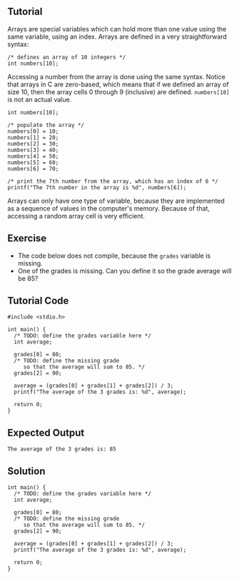 Tutorial
--------

Arrays are special variables which can hold more than one value using the same variable, using an index. Arrays are defined in a very
straightforward syntax:

    /* defines an array of 10 integers */
    int numbers[10];

Accessing a number from the array is done using the same syntax. Notice that arrays in C are zero-based, which means that if we
defined an array of size 10, then the array cells 0 through 9 (inclusive) are defined. `numbers[10]` is not an actual value.

    int numbers[10];

    /* populate the array */
    numbers[0] = 10;
    numbers[1] = 20;
    numbers[2] = 30;
    numbers[3] = 40;
    numbers[4] = 50;
    numbers[5] = 60;
    numbers[6] = 70;

    /* print the 7th number from the array, which has an index of 6 */
    printf("The 7th number in the array is %d", numbers[6]);

Arrays can only have one type of variable, because they are implemented as a sequence of values in the computer's memory.
Because of that, accessing a random array cell is very efficient.

Exercise
--------

* The code below does not compile, because the `grades` variable is missing. 
* One of the grades is missing. Can you define it so the grade average will be 85?

Tutorial Code
-------------

    #include <stdio.h>

    int main() {
      /* TODO: define the grades variable here */
      int average;

      grades[0] = 80;
      /* TODO: define the missing grade
         so that the average will sum to 85. */
      grades[2] = 90;

      average = (grades[0] + grades[1] + grades[2]) / 3;
      printf("The average of the 3 grades is: %d", average);

      return 0;
    }

Expected Output
---------------

    The average of the 3 grades is: 85

Solution
--------

    int main() {
      /* TODO: define the grades variable here */
      int average;

      grades[0] = 80;
      /* TODO: define the missing grade
         so that the average will sum to 85. */
      grades[2] = 90;

      average = (grades[0] + grades[1] + grades[2]) / 3;
      printf("The average of the 3 grades is: %d", average);

      return 0;
    }
